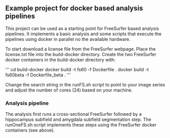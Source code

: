## Example project for docker based analysis pipelines

This project can be used as a starting point for FreeSurfer
based analysis pipelines. It implements a basic analysis and
some scripts that execute the pipelines using docker in
parallel no the available hardware.

To start download a license file from the FreeSurfer webpage. Place
the license.txt file into the build-docker directory. Create the two
FreeSurfer docker containers in the build-docker directory with:

'''
cd build-docker
docker build -t fs60 -f Dockerfile .
docker build -t fs60beta -f Dockerfile_beta .
'''

Change the search string in the runFS.sh script to point to your
image series and adjust the number of cores (24) based on your
machine.

### Analysis pipeline

The analysis first runs a cross-sectional FreeSurfer followed by
a hippocampus subfield and amygdala subfield segmentation step. The
runOneFS.sh script implements these steps using the FreeSurfer docker
containers (see above).
